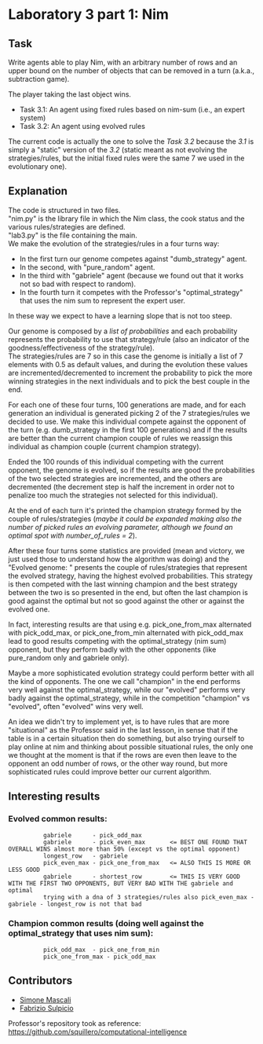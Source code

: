# Laboratory 3 part 1: Nim

## Task

Write agents able to play Nim, with an arbitrary number of rows and an upper bound  on the number of objects that can be removed in a turn (a.k.a., subtraction game).

The player taking the last object wins.

- Task 3.1: An agent using fixed rules based on nim-sum (i.e., an expert system)
- Task 3.2: An agent using evolved rules

The current code is actually the one to solve the _Task 3.2_ because the _3.1_ is simply a "static" version of the _3.2_ (static meant as not evolving the strategies/rules, but the initial fixed rules were the same 7 we used in the evolutionary one).

## Explanation

The code is structured in two files. \
"nim.py" is the library file in which the Nim class, the cook status and the various rules/strategies are defined. \
"lab3.py" is the file containing the main. \
We make the evolution of the strategies/rules in a four turns way:
- In the first turn our genome competes against "dumb_strategy" agent.
- In the second, with "pure_random" agent.
- In the third with "gabriele" agent (because we found out that it works not so bad with respect to random).
- In the fourth turn it competes with the Professor's "optimal_strategy" that uses the nim sum to represent the expert user.

In these way we expect to have a learning slope that is not too steep.

Our genome is composed by a *list of probabilities* and each probability represents the probability to use that strategy/rule (also an indicator of the goodness/effectiveness of the strategy/rule). \
The strategies/rules are 7 so in this case the genome is initially a list of 7 elements with 0.5 as default values, and during the evolution these values are incremented/decremented to increment the probability to pick the more winning strategies in the next individuals and to pick the best couple in the end.

For each one of these four turns, 100 generations are made, and for each generation an individual is generated picking 2 of the 7 strategies/rules we decided to use.
We make this individual compete against the opponent of the turn (e.g. dumb_strategy in the first 100 generations) and if the results are better than the current champion couple of rules we reassign this individual as champion couple (current champion strategy).

Ended the 100 rounds of this individual competing with the current opponent, the genome is evolved, so if the results are good the probabilities of the two selected strategies are incremented, and the others are decremented (the decrement step is half the increment in order not to penalize too much the strategies not selected for this individual).

At the end of each turn it's printed the champion strategy formed by the couple of rules/strategies (*maybe it could be expanded making also the number of picked rules an evolving parameter, although we found an optimal spot with  number_of_rules = 2*).

After these four turns some statistics are provided (mean and victory, we just used those to understand how the algorithm was doing) and the "Evolved genome: " presents the couple of rules/strategies that represent the evolved strategy, having the highest evolved probabilities.
This strategy is then competed with the last winning champion and the best strategy between the two is so presented in the end, but often the last champion is good against the optimal but not so good against the other or against the evolved one.

In fact, interesting results are that using e.g. pick_one_from_max alternated with pick_odd_max, or pick_one_from_min alternated with pick_odd_max lead to good results competing with the optimal_strategy (nim sum) opponent, but they perform badly with the other opponents (like pure_random only and gabriele only).

Maybe a more sophisticated evolution strategy could perform better with all the kind of opponents.
The one we call "champion" in the end performs very well against the optimal_strategy, while our "evolved" performs very badly against the optimal_strategy, while in the competition "champion" vs "evolved", often "evolved" wins very well.

An idea we didn't try to implement yet, is to have rules that are more "situational" as the Professor said in the last lesson, in sense that if the table is in a certain situation then do something, but also trying ourself to play online at nim and thinking about possible situational rules, the only one we thought at the moment is that if the rows are even then leave to the opponent an odd number of rows, or the other way round, but more sophisticated rules could improve better our current algorithm.

## Interesting results

### Evolved common results: 
              gabriele      - pick_odd_max 
              gabriele      - pick_even_max       <= BEST ONE FOUND THAT OVERALL WINS almost more than 50% (except vs the optimal opponent) 
              longest_row   - gabriele 
              pick_even_max - pick_one_from_max   <= ALSO THIS IS MORE OR LESS GOOD
              gabriele      - shortest_row        <= THIS IS VERY GOOD WITH THE FIRST TWO OPPONENTS, BUT VERY BAD WITH THE gabriele and optimal  
              trying with a dna of 3 strategies/rules also pick_even_max - gabriele - longest_row is not that bad

### Champion common results (doing well against the optimal_strategy that uses nim sum): 
              pick_odd_max  - pick_one_from_min 
              pick_one_from_max - pick_odd_max 


## Contributors

- [Simone Mascali](https://github.com/vmask25)
- [Fabrizio Sulpicio](https://github.com/Xiusss)

Professor's repository took as reference: https://github.com/squillero/computational-intelligence
